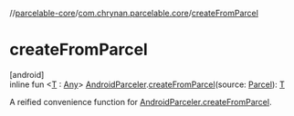 //[parcelable-core](../../index.md)/[com.chrynan.parcelable.core](index.md)/[createFromParcel](create-from-parcel.md)

# createFromParcel

[android]\
inline fun &lt;[T](create-from-parcel.md) : [Any](https://kotlinlang.org/api/latest/jvm/stdlib/kotlin/-any/index.html)&gt; [AndroidParceler](-android-parceler/index.md).[createFromParcel](create-from-parcel.md)(source: [Parcel](https://developer.android.com/reference/kotlin/android/os/Parcel.html)): [T](create-from-parcel.md)

A reified convenience function for [AndroidParceler.createFromParcel](-android-parceler/create-from-parcel.md).
